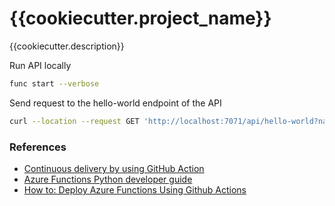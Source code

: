 {{cookiecutter.project_name}}
==============================

{{cookiecutter.description}}


Run API locally
```bash
func start --verbose
```

Send request to the hello-world endpoint of the API
```bash
curl --location --request GET 'http://localhost:7071/api/hello-world?name=test'
```

### References
- [Continuous delivery by using GitHub Action](https://docs.microsoft.com/en-us/azure/azure-functions/functions-how-to-github-actions?tabs=python#prerequisites)
- [Azure Functions Python developer guide](https://docs.microsoft.com/en-us/azure/azure-functions/functions-reference-python?tabs=azurecli-linux%2Capplication-level)
- [How to: Deploy Azure Functions Using Github Actions](https://www.shanebart.com/deploy-az-func-with-github-actions/)
